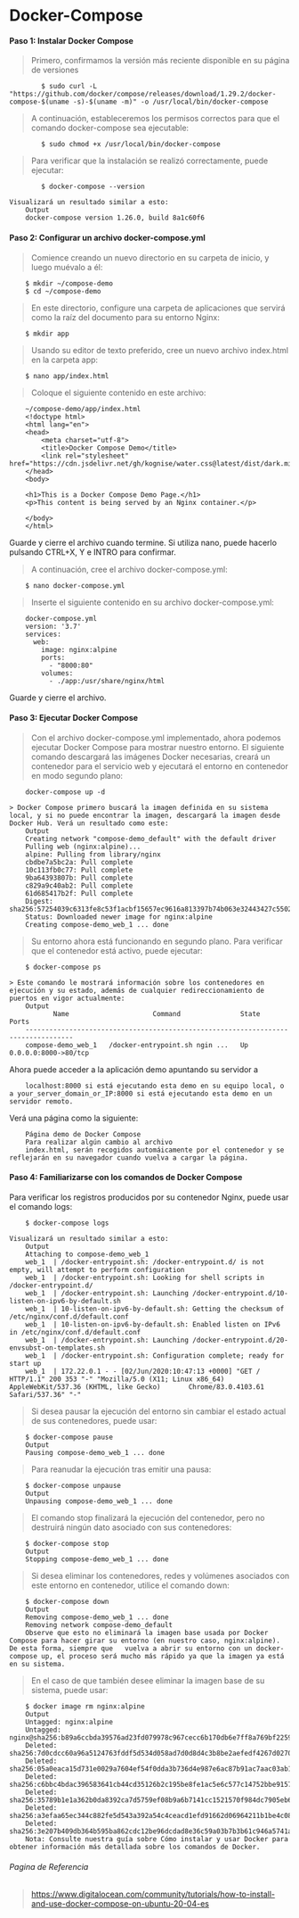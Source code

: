# Docker-Compose

#### Paso 1: Instalar Docker Compose

> Primero, confirmamos la versión más reciente disponible en su página de versiones
```ssh
    	$ sudo curl -L "https://github.com/docker/compose/releases/download/1.29.2/docker-compose-$(uname -s)-$(uname -m)" -o /usr/local/bin/docker-compose 
```
> A continuación, estableceremos los permisos correctos para que el comando docker-compose sea ejecutable:
```ssh
    	$ sudo chmod +x /usr/local/bin/docker-compose
```
> Para verificar que la instalación se realizó correctamente, puede ejecutar:
```ssh
    	$ docker-compose --version
	
Visualizará un resultado similar a esto:
	Output
	docker-compose version 1.26.0, build 8a1c60f6
```

#### Paso 2: Configurar un archivo docker-compose.yml

> Comience creando un nuevo directorio en su carpeta de inicio, y luego muévalo a él:
```ssh
	$ mkdir ~/compose-demo
	$ cd ~/compose-demo
```
> En este directorio, configure una carpeta de aplicaciones que servirá como la raíz del documento para su entorno Nginx:
```ssh
	$ mkdir app
```
> Usando su editor de texto preferido, cree un nuevo archivo index.html en la carpeta app:
```ssh
	$ nano app/index.html
```
> Coloque el siguiente contenido en este archivo:
```ssh
	~/compose-demo/app/index.html
	<!doctype html>
	<html lang="en">
	<head>
    	<meta charset="utf-8">
    	<title>Docker Compose Demo</title>
    	<link rel="stylesheet" href="https://cdn.jsdelivr.net/gh/kognise/water.css@latest/dist/dark.min.css">
	</head>
	<body>

	<h1>This is a Docker Compose Demo Page.</h1>
	<p>This content is being served by an Nginx container.</p>

	</body>
	</html>
```
Guarde y cierre el archivo cuando termine. Si utiliza nano, puede hacerlo pulsando CTRL+X, Y e INTRO para confirmar.

> A continuación, cree el archivo docker-compose.yml:
```ssh
	$ nano docker-compose.yml
```	

> Inserte el siguiente contenido en su archivo docker-compose.yml:
```ssh
	docker-compose.yml
	version: '3.7'
	services:
	  web:
	    image: nginx:alpine
	    ports:
	      - "8000:80"
	    volumes:
	      - ./app:/usr/share/nginx/html
```
Guarde y cierre el archivo.

#### Paso 3: Ejecutar Docker Compose

> Con el archivo docker-compose.yml implementado, ahora podemos ejecutar Docker Compose para mostrar nuestro entorno. El siguiente comando descargará las imágenes Docker necesarias, creará un contenedor para el servicio web y ejecutará el entorno en contenedor en modo segundo plano:
```ssh
	docker-compose up -d
	
> Docker Compose primero buscará la imagen definida en su sistema local, y si no puede encontrar la imagen, descargará la imagen desde Docker Hub. Verá un resultado como este:
	Output
	Creating network "compose-demo_default" with the default driver
	Pulling web (nginx:alpine)...
	alpine: Pulling from library/nginx
	cbdbe7a5bc2a: Pull complete
	10c113fb0c77: Pull complete	
	9ba64393807b: Pull complete
	c829a9c40ab2: Pull complete
	61d685417b2f: Pull complete
	Digest: sha256:57254039c6313fe8c53f1acbf15657ec9616a813397b74b063e32443427c5502
	Status: Downloaded newer image for nginx:alpine
	Creating compose-demo_web_1 ... done
```

> Su entorno ahora está funcionando en segundo plano. Para verificar que el contenedor está activo, puede ejecutar:
```ssh
	$ docker-compose ps

> Este comando le mostrará información sobre los contenedores en ejecución y su estado, además de cualquier redireccionamiento de puertos en vigor actualmente:
	Output
	       Name                     Command               State          Ports        
	----------------------------------------------------------------------------------
	compose-demo_web_1   /docker-entrypoint.sh ngin ...   Up      0.0.0.0:8000->80/tcp
```
Ahora puede acceder a la aplicación demo apuntando su servidor a 
```ssh
	localhost:8000 si está ejecutando esta demo en su equipo local, o a your_server_domain_or_IP:8000 si está ejecutando esta demo en un servidor remoto.
```

Verá una página como la siguiente:
```ssh
	Página demo de Docker Compose
	Para realizar algún cambio al archivo 
	index.html, serán recogidos automáicamente por el contenedor y se reflejarán en su navegador cuando vuelva a cargar la página.
```

#### Paso 4: Familiarizarse con los comandos de Docker Compose

Para verificar los registros producidos por su contenedor Nginx, puede usar el comando logs:
```ssh
	$ docker-compose logs

Visualizará un resultado similar a esto:
	Output
	Attaching to compose-demo_web_1
	web_1  | /docker-entrypoint.sh: /docker-entrypoint.d/ is not empty, will attempt to perform configuration
	web_1  | /docker-entrypoint.sh: Looking for shell scripts in /docker-entrypoint.d/
	web_1  | /docker-entrypoint.sh: Launching /docker-entrypoint.d/10-listen-on-ipv6-by-default.sh
	web_1  | 10-listen-on-ipv6-by-default.sh: Getting the checksum of /etc/nginx/conf.d/default.conf
	web_1  | 10-listen-on-ipv6-by-default.sh: Enabled listen on IPv6 in /etc/nginx/conf.d/default.conf
	web_1  | /docker-entrypoint.sh: Launching /docker-entrypoint.d/20-envsubst-on-templates.sh
	web_1  | /docker-entrypoint.sh: Configuration complete; ready for start up
	web_1  | 172.22.0.1 - - [02/Jun/2020:10:47:13 +0000] "GET / HTTP/1.1" 200 353 "-" "Mozilla/5.0 (X11; Linux x86_64) AppleWebKit/537.36 (KHTML, like Gecko) 		Chrome/83.0.4103.61 Safari/537.36" "-"
```

> Si desea pausar la ejecución del entorno sin cambiar el estado actual de sus contenedores, puede usar:
```ssh
	$ docker-compose pause
	Output
	Pausing compose-demo_web_1 ... done
```

> Para reanudar la ejecución tras emitir una pausa:
```ssh
	$ docker-compose unpause
	Output
	Unpausing compose-demo_web_1 ... done
```

> El comando stop finalizará la ejecución del contenedor, pero no destruirá ningún dato asociado con sus contenedores:
```ssh
	$ docker-compose stop
	Output
	Stopping compose-demo_web_1 ... done
```

> Si desea eliminar los contenedores, redes y volúmenes asociados con este entorno en contenedor, utilice el comando down:
```ssh
	$ docker-compose down
	Output
	Removing compose-demo_web_1 ... done
	Removing network compose-demo_default
	Observe que esto no eliminará la imagen base usada por Docker Compose para hacer girar su entorno (en nuestro caso, nginx:alpine). De esta forma, siempre que 	vuelva a abrir su entorno con un docker-compose up, el proceso será mucho más rápido ya que la imagen ya está en su sistema.
```
> En el caso de que también desee eliminar la imagen base de su sistema, puede usar:
```ssh
	$ docker image rm nginx:alpine
	Output
	Untagged: nginx:alpine
	Untagged: nginx@sha256:b89a6ccbda39576ad23fd079978c967cecc6b170db6e7ff8a769bf2259a71912
	Deleted: sha256:7d0cdcc60a96a5124763fddf5d534d058ad7d0d8d4c3b8be2aefedf4267d0270
	Deleted: sha256:05a0eaca15d731e0029a7604ef54f0dda3b736d4e987e6ac87b91ac7aac03ab1
	Deleted: sha256:c6bbc4bdac396583641cb44cd35126b2c195be8fe1ac5e6c577c14752bbe9157
	Deleted: sha256:35789b1e1a362b0da8392ca7d5759ef08b9a6b7141cc1521570f984dc7905eb6
	Deleted: sha256:a3efaa65ec344c882fe5d543a392a54c4ceacd1efd91662d06964211b1be4c08
	Deleted: sha256:3e207b409db364b595ba862cdc12be96dcdad8e36c59a03b7b3b61c946a5741a
	Nota: Consulte nuestra guía sobre Cómo instalar y usar Docker para obtener información más detallada sobre los comandos de Docker.
```

###### Pagina de Referencia
> https://www.digitalocean.com/community/tutorials/how-to-install-and-use-docker-compose-on-ubuntu-20-04-es
